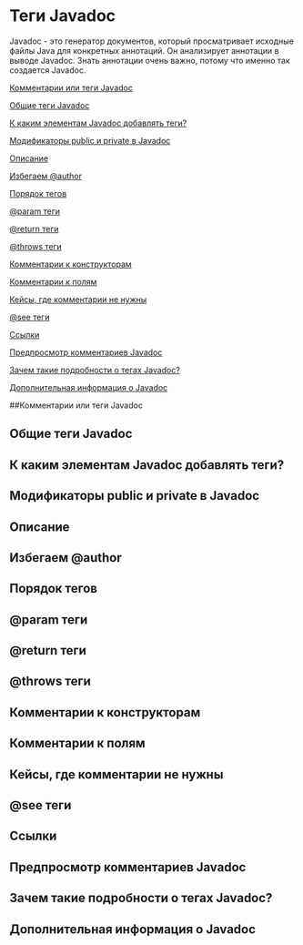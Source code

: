 # Теги Javadoc

Javadoc - это генератор документов, который просматривает исходные файлы Java для конкретных аннотаций. Он анализирует аннотации в выводе Javadoc. Знать аннотации очень важно, потому что именно так создается Javadoc.

[Комментарии или теги Javadoc](#commentsortags)

[Общие теги Javadoc](#commonTags)

[К каким элементам Javadoc добавлять теги?](#whentoAdd)

[Модификаторы public и private в Javadoc](#publicorPrivate)

[Описание](#description)

[Избегаем @author](#author)

[Порядок тегов](#tegOrder)

[@param теги](#param)

[@return теги](#return)

[@throws теги](#throws)

[Комментарии к конструкторам](#constructors)

[Комментарии к полям](#fields)

[Кейсы, где комментарии не нужны](#cases)

[@see теги](#see)

[Ссылки](#links)

[Предпросмотр комментариев Javadoc](#preview)

[Зачем такие подробности о тегах Javadoc?](#details)

[Дополнительная информация о Javadoc](#moreInfo)

<a name="commentsortags"></a>
##Комментарии или теги Javadoc

<a name="commonTags"></a>
## Общие теги Javadoc

<a name="whentoAdd"></a>
## К каким элементам Javadoc добавлять теги?

<a name="publicorPrivate"></a>
## Модификаторы public и private в Javadoc

<a name="description"></a>
## Описание

<a name="author"></a>
## Избегаем @author

<a name="tegOrder"></a>
## Порядок тегов

<a name="param"></a>
## @param теги

<a name="return"></a>
## @return теги

<a name="throws"></a>
## @throws теги

<a name="constructors"></a>
## Комментарии к конструкторам

<a name="fields"></a>
## Комментарии к полям

<a name="cases"></a>
## Кейсы, где комментарии не нужны

<a name="see"></a>
## @see теги

<a name="links"></a>
## Ссылки

<a name="preview"></a>
## Предпросмотр комментариев Javadoc

<a name="details"></a>
## Зачем такие подробности о тегах Javadoc?

<a name="moreInfo"></a>
## Дополнительная информация о Javadoc

